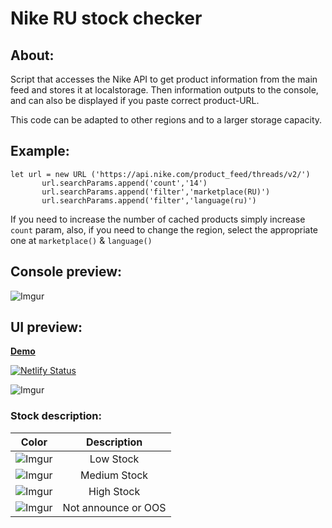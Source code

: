 # Nike RU stock checker

## About:
Script that accesses the Nike API to get product information from the main feed and stores it at localstorage. 
Then information outputs to the console, and can also be displayed if you paste correct product-URL.

This code can be adapted to other regions and to a larger storage capacity.
## Example:
```
let url = new URL ('https://api.nike.com/product_feed/threads/v2/')
       url.searchParams.append('count','14')
       url.searchParams.append('filter','marketplace(RU)')
       url.searchParams.append('filter','language(ru)')
```
If you need to increase the number of cached products simply increase `count` param, also, if you need to change 
the region, select the appropriate one at `marketplace()` & `language()`
## Console preview:
![Imgur](https://i.imgur.com/PUr6gIS.jpg)

## UI preview:
[**Demo**](https://nike-ru-release-checker-by-whoisyeshua.netlify.app/)

[![Netlify Status](https://api.netlify.com/api/v1/badges/d7892ce3-2f26-46e4-ae7d-f7e5cadb15a6/deploy-status)](https://app.netlify.com/sites/nike-ru-release-checker-by-whoisyeshua/deploys)

![Imgur](https://i.imgur.com/nRH2Ipo.jpg)

### Stock description:

| Color                                     | Description           |
| :---------------------------------------: | :-------------------: |
| ![Imgur](https://i.imgur.com/5LKBB7p.png) | Low Stock             |
| ![Imgur](https://i.imgur.com/sIEiTTj.png) | Medium Stock          |  
| ![Imgur](https://i.imgur.com/v7V9REI.png) | High Stock            |
| ![Imgur](https://i.imgur.com/CcWn5d7.png) | Not announce or OOS   |
